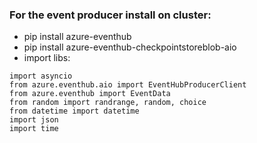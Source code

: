 ### For the event producer install on cluster:
- pip install azure-eventhub
- pip install azure-eventhub-checkpointstoreblob-aio
- import libs:
 ```
 import asyncio
from azure.eventhub.aio import EventHubProducerClient
from azure.eventhub import EventData
from random import randrange, random, choice
from datetime import datetime
import json
import time
```
